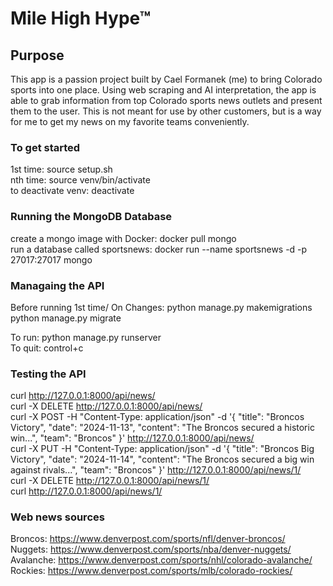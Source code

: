 # Mile High Hype™

## Purpose
This app is a passion project built by Cael Formanek (me) to bring Colorado sports into one place. Using web scraping and AI interpretation, the app is able to grab information from top Colorado sports news outlets and present them to the user. This is not meant for use by other customers, but is a way for me to get my news on my favorite teams conveniently.

### To get started
1st time: source setup.sh <br>
nth time: source venv/bin/activate <br>
to deactivate venv: deactivate <br>

### Running the MongoDB Database
create a mongo image with Docker: docker pull mongo <br>
run a database called sportsnews: docker run --name sportsnews -d -p 27017:27017 mongo <br>

### Managaing the API
Before running 1st time/ On Changes: 
python manage.py makemigrations <br>
python manage.py migrate <br>

To run: python manage.py runserver <br>
To quit: control+c

### Testing the API
curl http://127.0.0.1:8000/api/news/ <br>
curl -X DELETE http://127.0.0.1:8000/api/news/ <br>
curl -X POST -H "Content-Type: application/json" -d '{
    "title": "Broncos Victory",
    "date": "2024-11-13",
    "content": "The Broncos secured a historic win...",
    "team": "Broncos"
}' http://127.0.0.1:8000/api/news/ <br>
curl -X PUT -H "Content-Type: application/json" -d '{
    "title": "Broncos Big Victory",
    "date": "2024-11-14",
    "content": "The Broncos secured a big win against rivals...",
    "team": "Broncos"
}' http://127.0.0.1:8000/api/news/1/ <br>
curl -X DELETE http://127.0.0.1:8000/api/news/1/ <br>
curl http://127.0.0.1:8000/api/news/1/ <br>





### Web news sources
Broncos: https://www.denverpost.com/sports/nfl/denver-broncos/ <br>
Nuggets: https://www.denverpost.com/sports/nba/denver-nuggets/ <br>
Avalanche: https://www.denverpost.com/sports/nhl/colorado-avalanche/ <br> 
Rockies: https://www.denverpost.com/sports/mlb/colorado-rockies/ <br>

